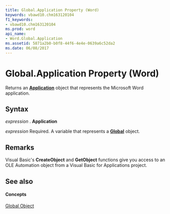 ```yaml
---
title: Global.Application Property (Word)
keywords: vbawd10.chm163120104
f1_keywords:
- vbawd10.chm163120104
ms.prod: word
api_name:
- Word.Global.Application
ms.assetid: 5871a2b0-b0f8-44f6-4e4e-0639a6c52da2
ms.date: 06/08/2017
---
```



# Global.Application Property (Word)

Returns an **[Application](application-object-word.md)** object that represents the Microsoft Word application.


## Syntax

 _expression_ . **Application**

 _expression_ Required. A variable that represents a **[Global](global-object-word.md)** object.


## Remarks

Visual Basic's **CreateObject** and **GetObject** functions give you access to an OLE Automation object from a Visual Basic for Applications project.


## See also


#### Concepts


[Global Object](global-object-word.md)

